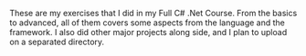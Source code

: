 These are my exercises that I did in my Full C# .Net Course. From the basics to advanced, all of them covers some aspects from the language and the framework. I also did other major projects along side, and I plan to upload on a separated directory.
